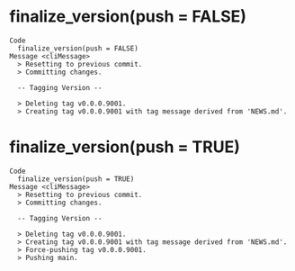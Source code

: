 # finalize_version(push = FALSE)

    Code
      finalize_version(push = FALSE)
    Message <cliMessage>
      > Resetting to previous commit.
      > Committing changes.
      
      -- Tagging Version --
      
      > Deleting tag v0.0.0.9001.
      > Creating tag v0.0.0.9001 with tag message derived from 'NEWS.md'.

# finalize_version(push = TRUE)

    Code
      finalize_version(push = TRUE)
    Message <cliMessage>
      > Resetting to previous commit.
      > Committing changes.
      
      -- Tagging Version --
      
      > Deleting tag v0.0.0.9001.
      > Creating tag v0.0.0.9001 with tag message derived from 'NEWS.md'.
      > Force-pushing tag v0.0.0.9001.
      > Pushing main.

